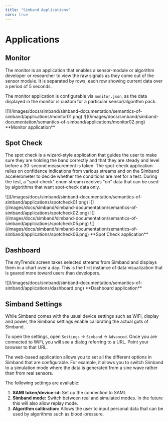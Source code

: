 ```yaml
---
title: "Simband Applications"
cors: true
---
```


# Applications

## Monitor
The monitor is an application that enables a sensor-module or algorithm developer or researcher to view the raw signals as they come
out of the sensor module. It is separated by rows, each row showing current data over a period of 5 seconds.

The monitor application is configurable via `monitor.json`, as the data displayed in the monitor is custom for a particular sensor/algorithm pack.


<div  class="photo-grid" style="max-width: 512px;">
 ![](/images/docs/simband/simband-documentation/semantics-of-simband/applications/monitor01.png)
 ![](/images/docs/simband/simband-documentation/semantics-of-simband/applications/monitor02.png)
 **Monitor application**

</div>

## Spot Check
The spot check is a wizard-style application that guides the user to make sure they are holding the band correctly and that they are steady and level before a 30-second measurement is taken. The spot-check application relies on confidence indications from various streams and on the Simband accelerometer to decide whether the conditions are met for a test. During the test, a "spot-check" enum stream receives "on" data that can be used by algorithms that want spot-check data only.

<div  class="photo-grid" style="max-width: 512px;">
 ![](/images/docs/simband/simband-documentation/semantics-of-simband/applications/spotcheck01.png)
 ![](/images/docs/simband/simband-documentation/semantics-of-simband/applications/spotcheck02.png)
 ![](/images/docs/simband/simband-documentation/semantics-of-simband/applications/spotcheck05.png)
 ![](/images/docs/simband/simband-documentation/semantics-of-simband/applications/spotcheck06.png)
 **Spot Check application**

</div>

## Dashboard
The myTrends screen takes selected streams from Simband and displays them in a chart over a day. This is the first instance of data visualization that is geared more toward users than developers.

<div  class="photo-grid" style="max-width: 512px;">
 ![](/images/docs/simband/simband-documentation/semantics-of-simband/applications/dashboard.png)
**Dashboard application**
</div>

## Simband Settings
While Simband comes with the usual device settings such as WiFi, display and power, the Simband settings enable calibrating the actual guts of Simband.

To open the settings, open `Settings` -> `Simband` -> `Advanced`. Once you are connected to WiFi, you will see a dialog referring to a URL. Point your browser to that URL.

The web-based application allows you to set all the different options in Simband that are configurable. For example, it allows you to switch Simband to a simulation mode where the data is generated from a sine wave rather than from real sensors.

The following settings are available:

1. **SAMI token/device-id:** Set up the connection to SAMI.
1. **Simband mode:** Switch between real and simulated modes. In the future this will also allow replay mode.
1. **Algorithm calibration:** Allows the user to input personal data that can be used by algorithms such as blood-pressure.


